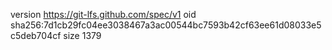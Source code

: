 version https://git-lfs.github.com/spec/v1
oid sha256:7d1cb29fc04ee3038467a3ac00544bc7593b42cf63ee61d08033e5c5deb704cf
size 1379
